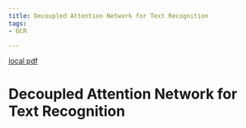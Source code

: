 ```yaml
---
title: Decoupled Attention Network for Text Recognition
tags:
- OCR

---
```


[local pdf](../../../pdfs/Decoupled%20Attention%20Network%20for%20Text%20Recognition.pdf)

# Decoupled Attention Network for Text Recognition
